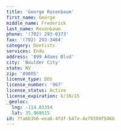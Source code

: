 ```yaml
---
title: 'George Rosenbaum'
first_name: George
middle_name: Frederick
last_name: Rosenbaum
phone: '(702) 293-0373'
fax: '(702) 293-3464'
category: Dentists
services: Endo
address: '899 Adams Blvd'
city: 'Boulder City'
state: NV
zip: '89005'
license_type: DDS
license_number: '967'
license_status: Active
license_expiration: 6/30/15
_geoloc:
  lng: -114.83354
  lat: 35.968615
id: 7fa6b3b6-eea6-4fdf-b47e-4e79399f506b
---
```

